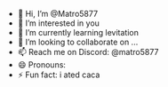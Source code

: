 - 👋 Hi, I’m @Matro5877
- 👀 I’m interested in you
- 🌱 I’m currently learning levitation
- 💞️ I’m looking to collaborate on ...
- 📫 Reach me on Discord: @matro5877
- 😄 Pronouns: 
- ⚡ Fun fact: i ated caca

<!---
Matro5877/Matro5877 is a ✨ special ✨ repository because its `README.md` (this file) appears on your GitHub profile.
You can click the Preview link to take a look at your changes.
--->
